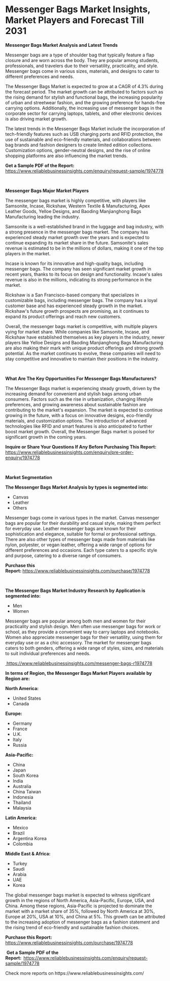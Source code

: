 <p><h1>Messenger Bags Market Insights, Market Players and Forecast Till 2031</h1></p><p><strong>Messenger Bags Market Analysis and Latest Trends</strong></p>
<p><p>Messenger bags are a type of shoulder bag that typically feature a flap closure and are worn across the body. They are popular among students, professionals, and travelers due to their versatility, practicality, and style. Messenger bags come in various sizes, materials, and designs to cater to different preferences and needs.</p><p>The Messenger Bags Market is expected to grow at a CAGR of 4.3% during the forecast period. The market growth can be attributed to factors such as the rising demand for stylish and functional bags, the increasing popularity of urban and streetwear fashion, and the growing preference for hands-free carrying options. Additionally, the increasing use of messenger bags in the corporate sector for carrying laptops, tablets, and other electronic devices is also driving market growth.</p><p>The latest trends in the Messenger Bags Market include the incorporation of tech-friendly features such as USB charging ports and RFID protection, the use of sustainable and eco-friendly materials, and collaborations between bag brands and fashion designers to create limited edition collections. Customization options, gender-neutral designs, and the rise of online shopping platforms are also influencing the market trends.</p></p>
<p><strong>Get a Sample PDF of the Report:&nbsp;</strong> <a href="https://www.reliablebusinessinsights.com/enquiry/request-sample/1974778">https://www.reliablebusinessinsights.com/enquiry/request-sample/1974778</a></p>
<p>&nbsp;</p>
<p><strong>Messenger Bags Major Market Players</strong></p>
<p><p>The messenger bags market is highly competitive, with players like Samsonite, Incase, Rickshaw, Western Textile & Manufacturing, Apex Leather Goods, Yelloe Designs, and Baoding Manjianghong Bags Manufacturing leading the industry. </p><p>Samsonite is a well-established brand in the luggage and bag industry, with a strong presence in the messenger bags market. The company has experienced steady market growth over the years and is expected to continue expanding its market share in the future. Samsonite's sales revenue is estimated to be in the millions of dollars, making it one of the top players in the market.</p><p>Incase is known for its innovative and high-quality bags, including messenger bags. The company has seen significant market growth in recent years, thanks to its focus on design and functionality. Incase's sales revenue is also in the millions, indicating its strong performance in the market.</p><p>Rickshaw is a San Francisco-based company that specializes in customizable bags, including messenger bags. The company has a loyal customer base and has experienced steady growth in the market. Rickshaw's future growth prospects are promising, as it continues to expand its product offerings and reach new customers.</p><p>Overall, the messenger bags market is competitive, with multiple players vying for market share. While companies like Samsonite, Incase, and Rickshaw have established themselves as key players in the industry, newer players like Yelloe Designs and Baoding Manjianghong Bags Manufacturing are also making their mark with unique product offerings and strong growth potential. As the market continues to evolve, these companies will need to stay competitive and innovative to maintain their positions in the industry.</p></p>
<p>&nbsp;</p>
<p><strong>What Are The Key Opportunities For Messenger Bags Manufacturers?</strong></p>
<p><p>The Messenger Bags market is experiencing steady growth, driven by the increasing demand for convenient and stylish bags among urban consumers. Factors such as the rise in urbanization, changing lifestyle preferences, and growing awareness about sustainable fashion are contributing to the market's expansion. The market is expected to continue growing in the future, with a focus on innovative designs, eco-friendly materials, and customization options. The introduction of advanced technologies like RFID and smart features is also anticipated to further boost market growth. Overall, the Messenger Bags market is poised for significant growth in the coming years.</p></p>
<p><strong>Inquire or Share Your Questions If Any Before Purchasing This Report:</strong> <a href="https://www.reliablebusinessinsights.com/enquiry/pre-order-enquiry/1974778">https://www.reliablebusinessinsights.com/enquiry/pre-order-enquiry/1974778</a></p>
<p>&nbsp;</p>
<p><strong>Market Segmentation</strong></p>
<p><strong>The Messenger Bags Market Analysis by types is segmented into:</strong></p>
<p><ul><li>Canvas</li><li>Leather</li><li>Others</li></ul></p>
<p><p>Messenger bags come in various types in the market. Canvas messenger bags are popular for their durability and casual style, making them perfect for everyday use. Leather messenger bags are known for their sophistication and elegance, suitable for formal or professional settings. There are also other types of messenger bags made from materials like nylon, polyester, or vegan leather, offering a wide range of options for different preferences and occasions. Each type caters to a specific style and purpose, catering to a diverse range of consumers.</p></p>
<p><strong>Purchase this Report:&nbsp;</strong><a href="https://www.reliablebusinessinsights.com/purchase/1974778">https://www.reliablebusinessinsights.com/purchase/1974778</a></p>
<p>&nbsp;</p>
<p><strong>The Messenger Bags Market Industry Research by Application is segmented into:</strong></p>
<p><ul><li>Men</li><li>Women</li></ul></p>
<p><p>Messenger bags are popular among both men and women for their practicality and stylish design. Men often use messenger bags for work or school, as they provide a convenient way to carry laptops and notebooks. Women also appreciate messenger bags for their versatility, using them for everyday use or as a chic accessory. The market for messenger bags caters to both genders, offering a wide range of styles, sizes, and materials to suit individual preferences and needs.</p></p>
<p><a href="https://www.reliablebusinessinsights.com/messenger-bags-r1974778">&nbsp;https://www.reliablebusinessinsights.com/messenger-bags-r1974778</a></p>
<p><strong>In terms of Region, the Messenger Bags Market Players available by Region are:</strong></p>
<p>
    <p> <strong> North America: </strong>
        <ul>
            <li>United States</li>
            <li>Canada</li>
        </ul>
        </p> 
    <p> <strong> Europe: </strong>
        <ul>
            <li>Germany</li>
            <li>France</li>
            <li>U.K.</li>
            <li>Italy</li>
            <li>Russia</li>
        </ul>
        </p> 
    <p> <strong> Asia-Pacific: </strong>
        <ul>
            <li>China</li>
            <li>Japan</li>
            <li>South Korea</li>
            <li>India</li>
            <li>Australia</li>
            <li>China Taiwan</li>
            <li>Indonesia</li>
            <li>Thailand</li>
            <li>Malaysia</li>
        </ul>
        </p> 
    <p> <strong> Latin America: </strong>
        <ul>
            <li>Mexico</li>
            <li>Brazil</li>
            <li>Argentina Korea</li>
            <li>Colombia</li>
        </ul>
        </p> 
    <p> <strong> Middle East & Africa: </strong>
        <ul>
            <li>Turkey</li>
            <li>Saudi</li>
            <li>Arabia</li>
            <li>UAE</li>
            <li>Korea</li>
        </ul>
    </p>
    </p>
<p><p>The global messenger bags market is expected to witness significant growth in the regions of North America, Asia-Pacific, Europe, USA, and China. Among these regions, Asia-Pacific is projected to dominate the market with a market share of 35%, followed by North America at 30%, Europe at 20%, USA at 10%, and China at 5%. This growth can be attributed to the increasing adoption of messenger bags as a fashion statement and the rising trend of eco-friendly and sustainable fashion choices.</p></p>
<p><strong>Purchase this Report: </strong><a href="https://www.reliablebusinessinsights.com/purchase/1974778">https://www.reliablebusinessinsights.com/purchase/1974778</a></p>
<p>&nbsp;<strong>Get a Sample PDF of the Report:&nbsp;&nbsp;</strong><a href="https://www.reliablebusinessinsights.com/enquiry/request-sample/1974778">https://www.reliablebusinessinsights.com/enquiry/request-sample/1974778</a></p>
<p><strong></strong></p>
<p>Check more reports on https://www.reliablebusinessinsights.com/</p>